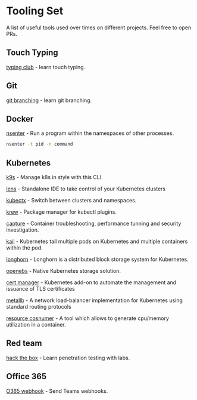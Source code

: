 # Tooling Set
A list of useful tools used over times on different projects. Feel free to open PRs.

## Touch Typing
[typing club](https://www.typingclub.com/) - learn touch typing.

## Git
[git branching](https://learngitbranching.js.org/) - learn git branching.

## Docker
[nsenter](http://man7.org/linux/man-pages/man1/nsenter.1.html) - Run a program within the namespaces of other processes.
```bash
nsenter -t pid -n command
```

## Kubernetes
[k9s](https://github.com/derailed/k9s) - Manage k8s in style with this CLI.

[lens](https://github.com/lensapp/lens) - Standalone IDE to take control of your Kubernetes clusters

[kubectx](https://github.com/ahmetb/kubectx) - Switch between clusters and namespaces.

[krew](https://github.com/kubernetes-sigs/krew) - Package manager for kubectl plugins.

[capture](https://github.com/sysdiglabs/kubectl-capture) - Container troubleshooting, performance tunning and security investigation.

[kail](https://github.com/boz/kail) - Kubernetes tail multiple pods on Kubernetes and multiple containers within the pod.

[longhorn](https://github.com/longhorn/longhorn) - Longhorn is a distributed block storage system for Kubernetes.

[openebs](https://github.com/openebs/openebs) - Native Kubernetes storage solution.

[cert manager](https://github.com/jetstack/cert-manager) - Kubernetes add-on to automate the management and issuance of TLS certificates

[metallb](https://github.com/metallb/metallb) - A network load-balancer implementation for Kubernetes using standard routing protocols

[resource cosnumer](https://github.com/kubernetes/kubernetes/tree/master/test/images/resource-consumer) - A tool which allows to generate cpu/memory utilization in a container.

## Red team
[hack the box](https://www.hackthebox.eu/) - Learn penetration testing with labs.

## Office 365
[O365 webhook](https://docs.microsoft.com/en-us/microsoftteams/platform/webhooks-and-connectors/how-to/connectors-using) - Send Teams webhooks.

